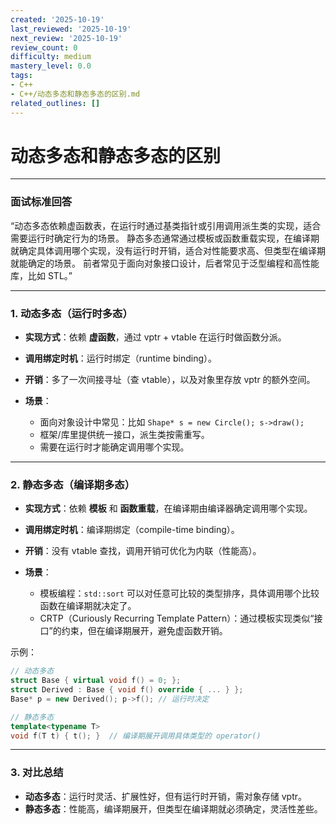 ```yaml
---
created: '2025-10-19'
last_reviewed: '2025-10-19'
next_review: '2025-10-19'
review_count: 0
difficulty: medium
mastery_level: 0.0
tags:
- C++
- C++/动态多态和静态多态的区别.md
related_outlines: []
---
```


# 动态多态和静态多态的区别
---

### 面试标准回答

“动态多态依赖虚函数表，在运行时通过基类指针或引用调用派生类的实现，适合需要运行时确定行为的场景。
静态多态通常通过模板或函数重载实现，在编译期就确定具体调用哪个实现，没有运行时开销，适合对性能要求高、但类型在编译期就能确定的场景。
前者常见于面向对象接口设计，后者常见于泛型编程和高性能库，比如 STL。”

---

### 1. 动态多态（运行时多态）

* **实现方式**：依赖 **虚函数**，通过 vptr + vtable 在运行时做函数分派。
* **调用绑定时机**：运行时绑定（runtime binding）。
* **开销**：多了一次间接寻址（查 vtable），以及对象里存放 vptr 的额外空间。
* **场景**：

  * 面向对象设计中常见：比如 `Shape* s = new Circle(); s->draw();`
  * 框架/库里提供统一接口，派生类按需重写。
  * 需要在运行时才能确定调用哪个实现。

---

### 2. 静态多态（编译期多态）

* **实现方式**：依赖 **模板** 和 **函数重载**，在编译期由编译器确定调用哪个实现。
* **调用绑定时机**：编译期绑定（compile-time binding）。
* **开销**：没有 vtable 查找，调用开销可优化为内联（性能高）。
* **场景**：

  * 模板编程：`std::sort` 可以对任意可比较的类型排序，具体调用哪个比较函数在编译期就决定了。
  * CRTP（Curiously Recurring Template Pattern）：通过模板实现类似“接口”的约束，但在编译期展开，避免虚函数开销。

示例：

```cpp
// 动态多态
struct Base { virtual void f() = 0; };
struct Derived : Base { void f() override { ... } };
Base* p = new Derived(); p->f(); // 运行时决定

// 静态多态
template<typename T>
void f(T t) { t(); }  // 编译期展开调用具体类型的 operator()
```

---

### 3. 对比总结

* **动态多态**：运行时灵活、扩展性好，但有运行时开销，需对象存储 vptr。
* **静态多态**：性能高，编译期展开，但类型在编译期就必须确定，灵活性差些。
